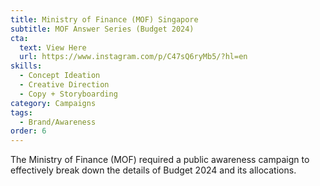```yaml
---
title: Ministry of Finance (MOF) Singapore
subtitle: MOF Answer Series (Budget 2024)
cta:
  text: View Here
  url: https://www.instagram.com/p/C47sQ6ryMb5/?hl=en
skills:
  - Concept Ideation
  - Creative Direction
  - Copy + Storyboarding
category: Campaigns
tags:
  - Brand/Awareness
order: 6
---
```


The Ministry of Finance (MOF) required a public awareness campaign to effectively break down the details of Budget 2024 and its allocations.
